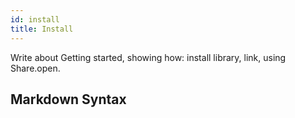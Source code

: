 ```yaml
---
id: install
title: Install
---
```


Write about Getting started, showing how: install library, link, using Share.open.

## Markdown Syntax